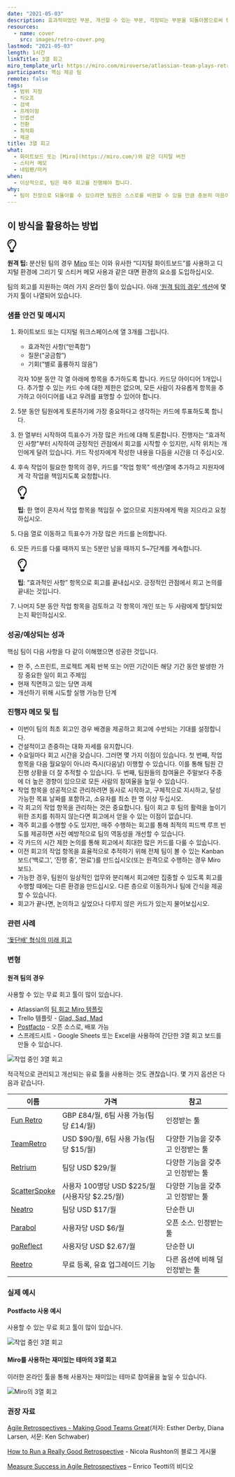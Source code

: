 ```yaml
---
date: "2021-05-03"
description: 효과적이었던 부분, 개선할 수 있는 부분, 걱정되는 부분을 되돌아봄으로써 팀워크를 향상하는 방안을 찾는 방법입니다.
resources:
  - name: cover
    src: images/retro-cover.png
lastmod: "2021-05-03"
length: 1시간
linkTitle: 3열 회고
miro_template_url: https://miro.com/miroverse/atlassian-team-plays-retrospective/
participants: 핵심 제공 팀
remote: false
tags:
  - 범위 지정
  - 킥오프
  - 검색
  - 프레이밍
  - 인셉션
  - 전환
  - 최적화
  - 제공
title: 3열 회고
what:
  - 화이트보드 또는 [Miro](https://miro.com/)와 같은 디지털 버전
  - 스티커 메모
  - 네임펜/마커
when:
  - 이상적으로, 팀은 매주 회고를 진행해야 합니다.
why:
  - 팀이 진정으로 되돌아볼 수 있으려면 팀원은 스스로를 비판할 수 있을 만큼 충분히 마음이 편안하다고 느껴야 합니다. 그러므로 높은 심리적인 편안함을 주는 것이 중요합니다.
---
```


<h2 id="how-to-use-this-method">이 방식을 활용하는
방법</h2>

<div class="callout td-box--gray-darkest p-3 my-5
border-bottom border-right border-left border-top row"><div
class="col-1 row align-items-center
justify-content-center"><svg height="30"
aria-hidden="true" focusable="false"
data-prefix="far" data-icon="lightbulb"
role="img" xmlns="http://www.w3.org/2000/svg"
viewBox="0 0 352 512" class="svg-inline--fa
fa-lightbulb"><path fill="currentColor"
d="M176 80c-52.94 0-96 43.06-96 96 0 8.84 7.16 16 16 16s16-7.16
16-16c0-35.3 28.72-64 64-64 8.84 0 16-7.16 16-16s-7.16-16-16-16zM96.06
459.17c0 3.15.93 6.22 2.68 8.84l24.51 36.84c2.97 4.46 7.97 7.14 13.32
7.14h78.85c5.36 0 10.36-2.68 13.32-7.14l24.51-36.84c1.74-2.62 2.67-5.7
2.68-8.84l.05-43.18H96.02l.04 43.18zM176 0C73.72 0 0 82.97 0 176c0
44.37 16.45 84.85 43.56 115.78 16.64 18.99 42.74 58.8 52.42
92.16v.06h48v-.12c-.01-4.77-.72-9.51-2.15-14.07-5.59-17.81-22.82-64.77-62.17-109.67-20.54-23.43-31.52-53.15-31.61-84.14-.2-73.64
59.67-128 127.95-128 70.58 0 128 57.42 128 128 0 30.97-11.24
60.85-31.65 84.14-39.11 44.61-56.42 91.47-62.1 109.46a47.507 47.507 0
0 0-2.22 14.3v.1h48v-.05c9.68-33.37 35.78-73.18 52.42-92.16C335.55
260.85 352 220.37 352 176 352 78.8 273.2 0 176 0z"
class=""></path></svg></div><div
class="col-11"><p><p><strong>원격
팁:</strong> 분산된 팀의 경우 <a href="https://miro.com/"
target="_blank" rel="nofollow">Miro</a>
또는 이와 유사한 “디지털 화이트보드”를 사용하고 디지털 환경에 그리기 및 스티커 메모 사용과 같은 대면 환경의 요소를
도입하십시오.</p>

<p>팀의 회고를 지원하는 여러 가지 온라인 툴이 있습니다. 아래 <a
href="#variations">&lsquo;원격 팀의 경우&rsquo;
섹션</a>에 몇 가지 툴이 나열되어 있습니다.</p>

</p></div></div>

<div class="bg-gray-dark p-lg-5 p-3 mb-4"><div
class="col-lg-9"><h3
id="sample-agenda--prompts">샘플 안건 및 메시지</h3>

<ol>

<li>

<p>화이트보드 또는 디지털 워크스페이스에 열 3개를 그립니다.</p>

<ul>

<li>효과적인 사항(“만족함”)</li>

<li>질문(“궁금함”)</li>

<li>기회(“별로 훌륭하지 않음”)</li>

</ul>

<p>각자 10분 동안 각 열 아래에 항목을 추가하도록 합니다. 카드당 아이디어 1개입니다. 추가할 수 있는 카드
수에 대한 제한은 없으며, 모든 사람이 자유롭게 항목을 추가하고 아이디어를 내고 우려를 표명할 수 있어야
합니다.</p>

</li>

<li>

<p>5분 동안 팀원에게 토론하기에 가장 중요하다고 생각하는 카드에 투표하도록 합니다.</p>

</li>

<li>

<p>한 열부터 시작하여 득표수가 가장 많은 카드에 대해 토론합니다. 진행자는 “효과적인 사항”부터 시작하여
긍정적인 관점에서 회고를 시작할 수 있지만, 시작 위치는 개인에게 달려 있습니다. 카드 작성자에게 작성한 내용을 다듬을 시간을
더 주십시오.</p>

</li>

<li>

<p>후속 작업이 필요한 항목의 경우, 카드를 “작업 항목” 섹션/열에 추가하고 지원자에게 각 작업을 책임지도록
요청합니다.</p>

<div class="callout td-box--gray-darkest p-3 my-5
border-bottom border-right border-left border-top row"><div
class="col-1 row align-items-center
justify-content-center"><svg height="30"
aria-hidden="true" focusable="false"
data-prefix="far" data-icon="lightbulb"
role="img" xmlns="http://www.w3.org/2000/svg"
viewBox="0 0 352 512" class="svg-inline--fa
fa-lightbulb"><path fill="currentColor"
d="M176 80c-52.94 0-96 43.06-96 96 0 8.84 7.16 16 16 16s16-7.16
16-16c0-35.3 28.72-64 64-64 8.84 0 16-7.16 16-16s-7.16-16-16-16zM96.06
459.17c0 3.15.93 6.22 2.68 8.84l24.51 36.84c2.97 4.46 7.97 7.14 13.32
7.14h78.85c5.36 0 10.36-2.68 13.32-7.14l24.51-36.84c1.74-2.62 2.67-5.7
2.68-8.84l.05-43.18H96.02l.04 43.18zM176 0C73.72 0 0 82.97 0 176c0
44.37 16.45 84.85 43.56 115.78 16.64 18.99 42.74 58.8 52.42
92.16v.06h48v-.12c-.01-4.77-.72-9.51-2.15-14.07-5.59-17.81-22.82-64.77-62.17-109.67-20.54-23.43-31.52-53.15-31.61-84.14-.2-73.64
59.67-128 127.95-128 70.58 0 128 57.42 128 128 0 30.97-11.24
60.85-31.65 84.14-39.11 44.61-56.42 91.47-62.1 109.46a47.507 47.507 0
0 0-2.22 14.3v.1h48v-.05c9.68-33.37 35.78-73.18 52.42-92.16C335.55
260.85 352 220.37 352 176 352 78.8 273.2 0 176 0z"
class=""></path></svg></div><div
class="col-11"><p><strong>팁</strong>: 한
명이 혼자서 작업 항목을 책임질 수 없으므로 지원자에게 짝을 지으라고
요청하십시오.</p></div></div>

</li>

<li>

<p>다음 열로 이동하고 득표수가 가장 많은 카드를 논의합니다.</p>

</li>

<li>

<p>모든 카드를 다룰 때까지 또는 5분만 남을 때까지 5~7단계를 계속합니다.</p>

<div class="callout td-box--gray-darkest p-3 my-5
border-bottom border-right border-left border-top row"><div
class="col-1 row align-items-center
justify-content-center"><svg height="30"
aria-hidden="true" focusable="false"
data-prefix="far" data-icon="lightbulb"
role="img" xmlns="http://www.w3.org/2000/svg"
viewBox="0 0 352 512" class="svg-inline--fa
fa-lightbulb"><path fill="currentColor"
d="M176 80c-52.94 0-96 43.06-96 96 0 8.84 7.16 16 16 16s16-7.16
16-16c0-35.3 28.72-64 64-64 8.84 0 16-7.16 16-16s-7.16-16-16-16zM96.06
459.17c0 3.15.93 6.22 2.68 8.84l24.51 36.84c2.97 4.46 7.97 7.14 13.32
7.14h78.85c5.36 0 10.36-2.68 13.32-7.14l24.51-36.84c1.74-2.62 2.67-5.7
2.68-8.84l.05-43.18H96.02l.04 43.18zM176 0C73.72 0 0 82.97 0 176c0
44.37 16.45 84.85 43.56 115.78 16.64 18.99 42.74 58.8 52.42
92.16v.06h48v-.12c-.01-4.77-.72-9.51-2.15-14.07-5.59-17.81-22.82-64.77-62.17-109.67-20.54-23.43-31.52-53.15-31.61-84.14-.2-73.64
59.67-128 127.95-128 70.58 0 128 57.42 128 128 0 30.97-11.24
60.85-31.65 84.14-39.11 44.61-56.42 91.47-62.1 109.46a47.507 47.507 0
0 0-2.22 14.3v.1h48v-.05c9.68-33.37 35.78-73.18 52.42-92.16C335.55
260.85 352 220.37 352 176 352 78.8 273.2 0 176 0z"
class=""></path></svg></div><div
class="col-11"><p><strong>팁</strong>:
“효과적인 사항” 항목으로 회고를 끝내십시오. 긍정적인 관점에서 회고 논의를 끝내는
것입니다.</p></div></div>

</li>

<li>

<p>나머지 5분 동안 작업 항목을 검토하고 각 항목이 개인 또는 두 사람에게 할당되었는지
확인하십시오.</p>

</li>

</ol>

</div></div>

<div class="bg-gray-dark p-lg-5 p-3 mb-4"><div
class="col-lg-9"><h3
id="successexpected-outcomes">성공/예상되는 성과</h3>

<p>핵심 팀이 다음 사항을 다 같이 이해했으면 성공한 것입니다.</p>

<ul>

<li>한 주, 스프린트, 프로젝트 계획 반복 또는 어떤 기간이든 해당 기간 동안 발생한 가장 중요한 일이 회고
주제임</li>

<li>현재 직면하고 있는 당면 과제</li>

<li>개선하기 위해 시도할 실행 가능한 단계</li>

</ul>

</div></div>

<div class="bg-gray-dark p-lg-5 p-3 mb-4"><div
class="col-lg-9"><h3
id="facilitator-notes--tips">진행자 메모 및 팁</h3>

<ul>

<li>이번이 팀의 최초 회고인 경우 배경을 제공하고 회고에 수반되는 기대를 설정합니다.</li>

<li>건설적이고 존중하는 대화 자세를 유지합니다.</li>

<li>수요일마다 회고 시간을 갖습니다. 그러면 몇 가지 이점이 있습니다. 첫 번째, 작업 항목을 다음 월요일이
아니라 즉시(다음날) 이행할 수 있습니다. 이를 통해 팀원 간 진행 상황을 더 잘 추적할 수 있습니다. 두 번째, 팀원들의
참여율은 주말보다 주중에 더 높은 경향이 있으므로 모든 사람의 참여율을 높일 수 있습니다.</li>

<li>작업 항목을 성공적으로 관리하려면 동사로 시작하고, 구체적으로 지시하고, 달성 가능한 목표 날짜를 포함하고,
소유자를 최소 한 명 이상 두십시오.</li>

<li>각 회고의 작업 항목을 관리하는 것은 중요합니다. 팀이 회고 후 팀의 활력을 높이기 위한 조치를 취하지
않는다면 회고에서 얻을 수 있는 이점이 없습니다.</li>

<li>격주 회고를 수행할 수도 있지만, 매주 수행하는 회고를 통해 최적의 피드백 루프 빈도를 제공하면 사전
예방적으로 팀의 역동성을 개선할 수 있습니다.</li>

<li>각 카드의 시간 제한 논의를 통해 회고에서 최대한 많은 카드를 다룰 수 있습니다.</li>

<li>이전 회고의 작업 항목을 효율적으로 추적하기 위해 전체 팀이 볼 수 있는 Kanban
보드(&lsquo;백로그&rsquo;, &lsquo;진행 중&rsquo;,
&lsquo;완료&rsquo;)를 만드십시오(또는 원격으로 수행하는 경우 Miro 보드).</li>

<li>가능한 경우, 팀원이 일상적인 업무와 분리해서 회고에만 집중할 수 있도록 회고를 수행할 때에는 다른 환경을
만드십시오. 다른 층으로 이동하거나 팀에 간식을 제공할 수 있습니다.</li>

<li>회고가 끝나면, 논의하고 싶었으나 다루지 않은 카드가 있는지 물어보십시오.</li>

</ul>

</div></div>

<div class="bg-gray-dark p-lg-5 p-3 mb-4"><div
class="col-lg-9"><h3
id="related-practices">관련 사례</h3>

<p><a
href="/practices/futurespective/">&lsquo;돛단배&rsquo;
형식의 미래 회고</a></div></div>

<div class="bg-gray-dark p-lg-5 p-3 mb-4"><div
class="col-lg-9"><h3
id="variations">변형</h3>

<h4 id="for-remote-teams">원격 팀의 경우</h4>

<p>사용할 수 있는 무료 회고 툴이 많이 있습니다.</p>

<ul>

<li>Atlassian의 <a
href="https://miro.com/miroverse/atlassian-team-plays-retrospective/"
target="_blank" rel="nofollow">팀 회고 Miro
템플릿</a></li>

<li>Trello 템플릿 - <a
href="https://trello.com/b/0DnfRtxv/template-glad-sad-mad"
target="_blank" rel="nofollow">Glad, Sad,
Mad</a></li>

<li><a href="https://github.com/pivotal/postfacto"
target="_blank"
rel="nofollow">Postfacto</a> - 오픈 소스로, 배포
가능</li>

<li>스프레드시트 - Google Sheets 또는 Excel을 사용하여 간단한 3열 회고 보드를 만들 수
있습니다.</li>

</ul>

<p><img
src="/practices/3-column-retro/images/retro-3.png"
alt="작업 중인 3열 회고"  /></p>

<p>적극적으로 관리되고 개선되는 유료 툴을 사용하는 것도 괜찮습니다. 몇 가지 옵션은 다음과
같습니다.</p>

<table>

<thead>

<tr>

<th>이름</th>

<th>가격</th>

<th>참고</th>

</tr>

</thead>

<tbody>

<tr>

<td><a href="https://funretro.io/"
target="_blank" rel="nofollow">Fun
Retro</a></td>

<td>GBP &pound;84/월, 6팀 사용 가능(팀당 &pound;14/월)</td>

<td>인정받는 툴</td>

</tr>

<tr>

<td><a href="https://www.teamretro.com/"
target="_blank"
rel="nofollow">TeamRetro</a></td>

<td>USD $90/월, 6팀 사용 가능(팀당 $15/월)</td>

<td>다양한 기능을 갖추고 인정받는 툴</td>

</tr>

<tr>

<td><a href="https://www.retrium.com/"
target="_blank"
rel="nofollow">Retrium</a></td>

<td>팀당 USD $29/월</td>

<td>다양한 기능을 갖추고 인정받는 툴</td>

</tr>

<tr>

<td><a href="https://www.scatterspoke.com/"
target="_blank"
rel="nofollow">ScatterSpoke</a></td>

<td>사용자 100명당 USD $225/월(사용자당 $2.25/월)</td>

<td>다양한 기능을 갖추고 인정받는 툴</td>

</tr>

<tr>

<td><a href="https://www.neatro.io/"
target="_blank"
rel="nofollow">Neatro</a></td>

<td>팀당 USD $17/월</td>

<td>단순한 UI</td>

</tr>

<tr>

<td><a href="https://www.parabol.co/"
target="_blank"
rel="nofollow">Parabol</a></td>

<td>사용자당 USD $6/월</td>

<td>오픈 소스. 인정받는 툴</td>

</tr>

<tr>

<td><a href="https://www.goreflect.com/"
target="_blank"
rel="nofollow">goReflect</a></td>

<td>사용자당 USD $2.67/월</td>

<td>단순한 UI</td>

</tr>

<tr>

<td><a href="https://reetro.io/"
target="_blank"
rel="nofollow">Reetro</a></td>

<td>무료 등록, 유효 업그레이드 기능</td>

<td>다른 옵션에 비해 덜 인정받는 툴</td>

</tr>

</tbody>

</table>

</div></div>

<div class="bg-gray-dark p-lg-5 p-3 mb-4"><div
class="col-lg-9"><h3
id="real-world-examples">실제 예시</h3>

<h4 id="example-using-postfacto">Postfacto 사용
예시</h4>

<p>사용할 수 있는 무료 회고 툴이 많이 있습니다.</p>

<p><img
src="/practices/3-column-retro/images/retro-1.png"
alt="작업 중인 3열 회고"  /></p>

<h4
id="3-column-retro-with-fun-themes-using-miro">Miro를 사용하는
재미있는 테마의 3열 회고</h4>

<p>이러한 온라인 툴을 통해 사용자는 재미있는 테마로 참여율을 높일 수 있습니다.</p>

<p><img
src="/practices/3-column-retro/images/retro-2.png"
alt="Miro의 3열 회고"  /></p>

</div></div>

<div class="bg-gray-dark p-lg-5 p-3 mb-4"><div
class="col-lg-9"><h3
id="recommended-reading">권장 자료</h3>

<p><a
href="https://pragprog.com/titles/dlret/agile-retrospectives/"
target="_blank" rel="nofollow">Agile
Retrospectives - Making Good Teams Great</a>(저자: Esther Derby,
Diana Larsen, 서문: Ken Schwaber)</p>

<p><a
href="https://tanzu.vmware.com/content/blog/how-to-run-a-really-good-retrospective"
target="_blank" rel="nofollow">How to Run a
Really Good Retrospective</a> - Nicola Rushton의 블로그
게시물</p>

<p><a
href="https://tanzu.vmware.com/content/videos/measure-success-in-agile-retrospectives-enrico-teotti"
target="_blank" rel="nofollow">Measure Success
in Agile Retrospectives</a> &ndash; Enrico Teotti의
비디오</p>

</div></div>
